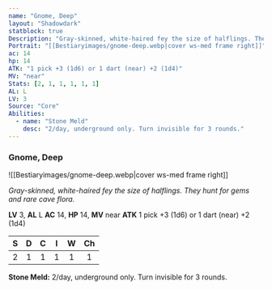 ```yaml
---
name: "Gnome, Deep"
layout: "Shadowdark"
statblock: true
Description: "Gray-skinned, white-haired fey the size of halflings. They hunt for gems and rare cave flora."
Portrait: "[[Bestiaryimages/gnome-deep.webp|cover ws-med frame right]]"
ac: 14
hp: 14
ATK: "1 pick +3 (1d6) or 1 dart (near) +2 (1d4)"
MV: "near"
Stats: [2, 1, 1, 1, 1, 1]
AL: L
LV: 3
Source: "Core"
Abilities:
  - name: "Stone Meld"
    desc: "2/day, underground only. Turn invisible for 3 rounds."
---
```


### Gnome, Deep

![[Bestiaryimages/gnome-deep.webp|cover ws-med frame right]]

_Gray-skinned, white-haired fey the size of halflings. They hunt for gems and rare cave flora._

**LV** 3, **AL** L
**AC** 14, **HP** 14, **MV** near
**ATK** 1 pick +3 (1d6) or 1 dart (near) +2 (1d4)

|  S  |  D  |  C  |  I  |  W  |  Ch  |
|:---:|:---:|:---:|:---:|:---:|:----:|
| 2 | 1 | 1 | 1 | 1 | 1 |

**Stone Meld:** 2/day, underground only. Turn invisible for 3 rounds.

